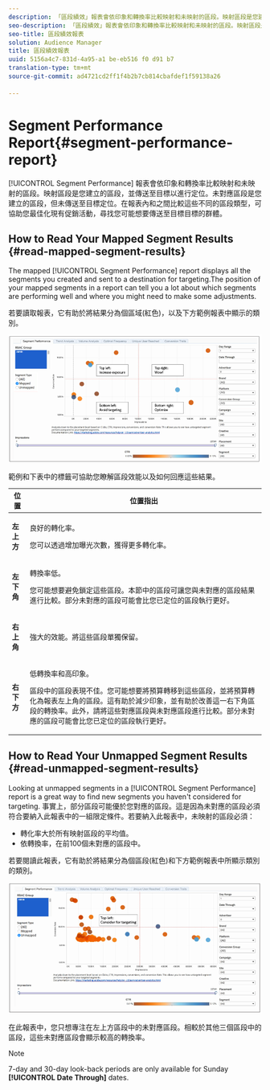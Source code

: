 ```yaml
---
description: 「區段績效」報表會依印象和轉換率比較映射和未映射的區段。映射區段是您建立的區段，並傳送至目標以進行定位。未對應區段是您建立的區段，但未傳送至目標定位。在報表內和之間比較這些不同的區段類型，可協助您最佳化現有促銷活動，尋找您可能想要傳送至目標目標的群體。
seo-description: 「區段績效」報表會依印象和轉換率比較映射和未映射的區段。映射區段是您建立的區段，並傳送至目標以進行定位。未對應區段是您建立的區段，但未傳送至目標定位。在報表內和之間比較這些不同的區段類型，可協助您最佳化現有促銷活動，尋找您可能想要傳送至目標目標的群體。
seo-title: 區段績效報表
solution: Audience Manager
title: 區段績效報表
uuid: 5156a4c7-831d-4a95-a1 be-eb516 f0 d91 b7
translation-type: tm+mt
source-git-commit: ad4721cd2ff1f4b2b7cb814cbafdef1f59138a26

---
```



# Segment Performance Report{#segment-performance-report}

[!UICONTROL Segment Performance] 報表會依印象和轉換率比較映射和未映射的區段。映射區段是您建立的區段，並傳送至目標以進行定位。未對應區段是您建立的區段，但未傳送至目標定位。在報表內和之間比較這些不同的區段類型，可協助您最佳化現有促銷活動，尋找您可能想要傳送至目標目標的群體。

## How to Read Your Mapped Segment Results {#read-mapped-segment-results}

The mapped [!UICONTROL Segment Performance] report displays all the segments you created and sent to a destination for targeting.The position of your mapped segments in a report can tell you a lot about which segments are performing well and where you might need to make some adjustments.

若要讀取報表，它有助於將結果分為個區域(紅色)，以及下方範例報表中顯示的類別。

![](assets/mapped-segment-performance.png)

範例和下表中的標籤可協助您瞭解區段效能以及如何回應這些結果。

<table id="table_A29253B30DFA4CD7B3B7C320DE0BDEA4"> 
 <thead> 
  <tr> 
   <th colname="col1" class="entry"> 位置 </th> 
   <th colname="col2" class="entry"> 位置指出 </th> 
  </tr> 
 </thead>
 <tbody> 
  <tr> 
   <td colname="col1"> <p> <b>左上方</b> </p> </td> 
   <td colname="col2"> <p>良好的轉化率。 </p> <p>您可以透過增加曝光次數，獲得更多轉化率。 </p> </td> 
  </tr> 
  <tr> 
   <td colname="col1"> <p> <b>左下角</b> </p> </td> 
   <td colname="col2"> <p>轉換率低。 </p> <p>您可能想要避免鎖定這些區段。本節中的區段可讓您與未對應的區段結果進行比較。部分未對應的區段可能會比您已定位的區段執行更好。 </p> </td> 
  </tr> 
  <tr> 
   <td colname="col1"> <p> <b>右上角</b> </p> </td> 
   <td colname="col2"> <p>強大的效能。將這些區段單獨保留。 </p> </td> 
  </tr> 
  <tr> 
   <td colname="col1"> <p> <b>右下方</b> </p> </td> 
   <td colname="col2"> <p>低轉換率和高印象。 </p> <p>區段中的區段表現不佳。您可能想要將預算轉移到這些區段，並將預算轉化為報表左上角的區段。這有助於減少印象，並有助於改善這一右下角區段的轉換率。此外，請將這些對應區段與未對應區段進行比較。部分未對應的區段可能會比您已定位的區段執行更好。 </p> </td> 
  </tr> 
 </tbody> 
</table>

## How to Read Your Unmapped Segment Results {#read-unmapped-segment-results}

Looking at unmapped segments in a [!UICONTROL Segment Performance] report is a great way to find new segments you haven't considered for targeting. 事實上，部分區段可能優於您對應的區段。這是因為未對應的區段必須符合要納入此報表中的一組限定條件。若要納入此報表中，未映射的區段必須：

* 轉化率大於所有映射區段的平均值。
* 依轉換率，在前100個未對應的區段中。

若要閱讀此報表，它有助於將結果分為個區段(紅色)和下方範例報表中所顯示類別的類別。

![](assets/unmapped-segment-performance.png)

在此報表中，您只想專注在左上方區段中的未對應區段。相較於其他三個區段中的區段，這些未對應區段會顯示較高的轉換率。

>[!NOTE]
>
>7-day and 30-day look-back periods are only available for Sunday **[!UICONTROL Date Through]** dates.
